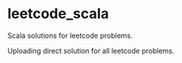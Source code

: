 # leetcode_scala
Scala solutions for leetcode problems.

Uploading direct solution for all leetcode problems.
